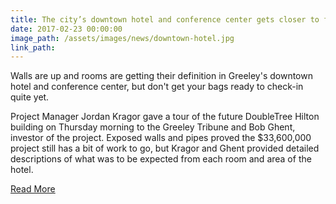 ```yaml
---
title: The city’s downtown hotel and conference center gets closer to finish line
date: 2017-02-23 00:00:00
image_path: /assets/images/news/downtown-hotel.jpg
link_path:
---
```



Walls are up and rooms are getting their definition in Greeley's downtown hotel and conference center, but don't get your bags ready to check-in quite yet.

Project Manager Jordan Kragor gave a tour of the future DoubleTree Hilton building on Thursday morning to the Greeley Tribune and Bob Ghent, investor of the project. Exposed walls and pipes proved the $33,600,000 project still has a bit of work to go, but Kragor and Ghent provided detailed descriptions of what was to be expected from each room and area of the hotel.

[Read More](http://www.greeleytribune.com/news/business/the-citys-downtown-hotel-and-conference-center-gets-closer-to-finish-line/)